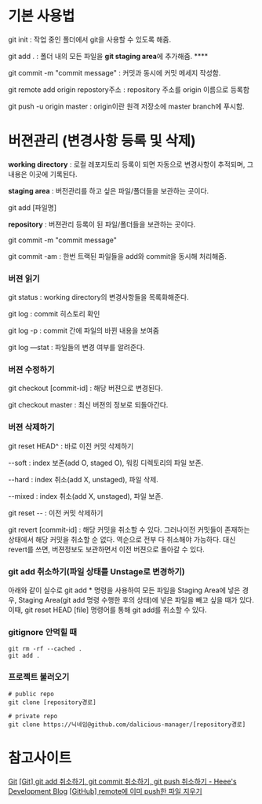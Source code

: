 # 기본 사용법

git init : 작업 중인 폴더에서 git을 사용할 수 있도록 해줌. 

git add . : 폴더 내의 모든 파일을 **git staging area**에 추가해줌. ****

git commit -m "commit message" : 커밋과 동시에 커밋 메세지 작성함. 

git remote add origin repostory주소 : repository 주소를 origin 이름으로 등록함 

git push -u origin master : origin이란 원격 저장소에 master branch에 푸시함. 

# 버젼관리 (변경사항 등록 및 삭제)

**working directory** : 로컬 레포지토리 등록이 되면 자동으로 변경사항이 추적되며, 그 내용은 이곳에 기록된다. 

**staging area** : 버전관리를 하고 싶은 파일/폴더들을 보관하는 곳이다. 

git add [파일명] 

**repository** : 버젼관리 등록이 된 파일/폴더들을 보관하는 곳이다. 

git commit -m "commit message" 

git commit -am : 한번 트랙된 파일들을 add와 commit을 동시해 처리해줌. 

### 버젼 읽기

git status : working directory의 변경사항들을 목록화해준다.

git log : commit 히스토리 확인 

git log -p : commit 간에 파일의 바뀐 내용을 보여줌

git log —stat : 파일들의 변경 여부를 알려준다.

### 버젼 수정하기

git checkout [commit-id] : 해당 버젼으로 변경된다. 

git checkout master : 최신 버젼의 정보로 되돌아간다. 

### 버젼 삭제하기

git reset HEAD^ : 바로 이전 커밋 삭제하기

--soft : index 보존(add O, staged O), 워킹 디렉토리의 파일 보존. 

--hard : index 취소(add X, unstaged), 파일 삭제. 

--mixed : index 취소(add X, unstaged), 파일 보존. 

git reset -- <paths> : 이전 커밋 삭제하기 

git revert [commit-id] : 해당 커밋을 취소할 수 있다. 그러나이전 커밋들이 존재하는 상태에서 해당 커밋을 취소할 순 없다. 역순으로 전부 다 취소해야 가능하다. 대신 revert를 쓰면, 버젼정보도 보관하면서 이전 버젼으로 돌아갈 수 있다. 

### git add 취소하기(파일 상태를 Unstage로 변경하기)

아래와 같이 실수로 git add * 명령을 사용하여 모든 파일을 Staging Area에 넣은 경우,
Staging Area(git add 명령 수행한 후의 상태)에 넣은 파일을 빼고 싶을 때가 있다.
이때, git reset HEAD [file] 명령어를 통해 git add를 취소할 수 있다.

### gitignore 안먹힐 때

```shell
git rm -rf --cached .
git add .
```

### 프로젝트 불러오기 

```shell
# public repo
git clone [repository경로]

# private repo 
git clone https://닉네임@github.com/dalicious-manager/[repository경로]
```

# 참고사이트

[Git](http://git-scm.com/)
[[Git] git add 취소하기, git commit 취소하기, git push 취소하기 - Heee's Development Blog](https://gmlwjd9405.github.io/2018/05/25/git-add-cancle.html)
[[GitHub] remote에 이미 push한 파일 지우기](https://makemethink.tistory.com/163)